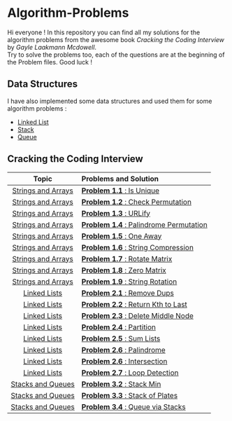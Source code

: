 # Algorithm-Problems
Hi everyone ! In this repository you can find all my solutions for the algorithm problems from the awesome book *Cracking the Coding Interview* by *Gayle Laakmann Mcdowell*.
</br>Try to solve the problems too, each of the questions are at the beginning of the Problem files.
Good luck ! 

## Data Structures
I have also implemented some data structures and used them for some algorithm problems :
- [Linked List](https://github.com/LBeast13/Algorithm-Problems/tree/master/Linked%20Lists/LinkedList.java) 
- [Stack](https://github.com/LBeast13/Algorithm-Problems/tree/master/Stacks%20and%20Queues/Stack.java) 
- [Queue](https://github.com/LBeast13/Algorithm-Problems/tree/master/Stacks%20and%20Queues/Queue.java) 

## Cracking the Coding Interview

|                                                  Topic                                                 |                                                        Problems and Solution                                                                  | 
|:------------------------------------------------------------------------------------------------------:|:----------------------------------------------------------------------------------------------------------------------------------------------|
| [Strings and Arrays](https://github.com/LBeast13/Algorithm-Problems/tree/master/String%20and%20Arrays) | [**Problem 1.1** : Is Unique](https://github.com/LBeast13/Algorithm-Problems/blob/master/String%20and%20Arrays/Problem1_1.java)               |
| [Strings and Arrays](https://github.com/LBeast13/Algorithm-Problems/tree/master/String%20and%20Arrays) | [**Problem 1.2** : Check Permutation](https://github.com/LBeast13/Algorithm-Problems/blob/master/String%20and%20Arrays/Problem1_2.java)       |
| [Strings and Arrays](https://github.com/LBeast13/Algorithm-Problems/tree/master/String%20and%20Arrays) | [**Problem 1.3** : URLify](https://github.com/LBeast13/Algorithm-Problems/blob/master/String%20and%20Arrays/Problem1_3.java)                  |
| [Strings and Arrays](https://github.com/LBeast13/Algorithm-Problems/tree/master/String%20and%20Arrays) | [**Problem 1.4** : Palindrome Permutation](https://github.com/LBeast13/Algorithm-Problems/blob/master/String%20and%20Arrays/Problem1_4.java)  |
| [Strings and Arrays](https://github.com/LBeast13/Algorithm-Problems/tree/master/String%20and%20Arrays) | [**Problem 1.5** : One Away](https://github.com/LBeast13/Algorithm-Problems/blob/master/String%20and%20Arrays/Problem1_5.java)                |
| [Strings and Arrays](https://github.com/LBeast13/Algorithm-Problems/tree/master/String%20and%20Arrays) | [**Problem 1.6** : String Compression](https://github.com/LBeast13/Algorithm-Problems/blob/master/String%20and%20Arrays/Problem1_6.java)      |
| [Strings and Arrays](https://github.com/LBeast13/Algorithm-Problems/tree/master/String%20and%20Arrays) | [**Problem 1.7** : Rotate Matrix](https://github.com/LBeast13/Algorithm-Problems/blob/master/String%20and%20Arrays/Problem1_7.java)           |
| [Strings and Arrays](https://github.com/LBeast13/Algorithm-Problems/tree/master/String%20and%20Arrays) | [**Problem 1.8** : Zero Matrix](https://github.com/LBeast13/Algorithm-Problems/blob/master/String%20and%20Arrays/Problem1_8.java)             |
| [Strings and Arrays](https://github.com/LBeast13/Algorithm-Problems/tree/master/String%20and%20Arrays) | [**Problem 1.9** : String Rotation](https://github.com/LBeast13/Algorithm-Problems/blob/master/String%20and%20Arrays/Problem1_9.java)         |
| [Linked Lists](https://github.com/LBeast13/Algorithm-Problems/tree/master/Linked%20Lists)              | [**Problem 2.1** : Remove Dups](https://github.com/LBeast13/Algorithm-Problems/blob/master/Linked%20Lists/Problem2_1.java)                    |
| [Linked Lists](https://github.com/LBeast13/Algorithm-Problems/tree/master/Linked%20Lists)              | [**Problem 2.2** : Return Kth to Last](https://github.com/LBeast13/Algorithm-Problems/blob/master/Linked%20Lists/Problem2_2.java)             |
| [Linked Lists](https://github.com/LBeast13/Algorithm-Problems/tree/master/Linked%20Lists)              | [**Problem 2.3** : Delete Middle Node](https://github.com/LBeast13/Algorithm-Problems/blob/master/Linked%20Lists/Problem2_3.java)             |
| [Linked Lists](https://github.com/LBeast13/Algorithm-Problems/tree/master/Linked%20Lists)              | [**Problem 2.4** : Partition](https://github.com/LBeast13/Algorithm-Problems/blob/master/Linked%20Lists/Problem2_4.java)                      |
| [Linked Lists](https://github.com/LBeast13/Algorithm-Problems/tree/master/Linked%20Lists)              | [**Problem 2.5** : Sum Lists](https://github.com/LBeast13/Algorithm-Problems/blob/master/Linked%20Lists/Problem2_5.java)                      |
| [Linked Lists](https://github.com/LBeast13/Algorithm-Problems/tree/master/Linked%20Lists)              | [**Problem 2.6** : Palindrome](https://github.com/LBeast13/Algorithm-Problems/blob/master/Linked%20Lists/Problem2_6.java)                     |
| [Linked Lists](https://github.com/LBeast13/Algorithm-Problems/tree/master/Linked%20Lists)              | [**Problem 2.6** : Intersection](https://github.com/LBeast13/Algorithm-Problems/blob/master/Linked%20Lists/Problem2_7.java)                   |
| [Linked Lists](https://github.com/LBeast13/Algorithm-Problems/tree/master/Linked%20Lists)              | [**Problem 2.7** : Loop Detection](https://github.com/LBeast13/Algorithm-Problems/blob/master/Linked%20Lists/Problem2_8.java)                 |
| [Stacks and Queues](https://github.com/LBeast13/Algorithm-Problems/tree/master/Stacks%20and%20Queues)  | [**Problem 3.2** : Stack Min](https://github.com/LBeast13/Algorithm-Problems/blob/master/Stacks%20and%20Queues/StackMin.java)                 |
| [Stacks and Queues](https://github.com/LBeast13/Algorithm-Problems/tree/master/Stacks%20and%20Queues)  | [**Problem 3.3** : Stack of Plates](https://github.com/LBeast13/Algorithm-Problems/blob/master/Stacks%20and%20Queues/SetOfStacks.java)                 |
| [Stacks and Queues](https://github.com/LBeast13/Algorithm-Problems/tree/master/Stacks%20and%20Queues)  | [**Problem 3.4** : Queue via Stacks](https://github.com/LBeast13/Algorithm-Problems/blob/master/Stacks%20and%20Queues/QueueViaStacks.java)                 |
